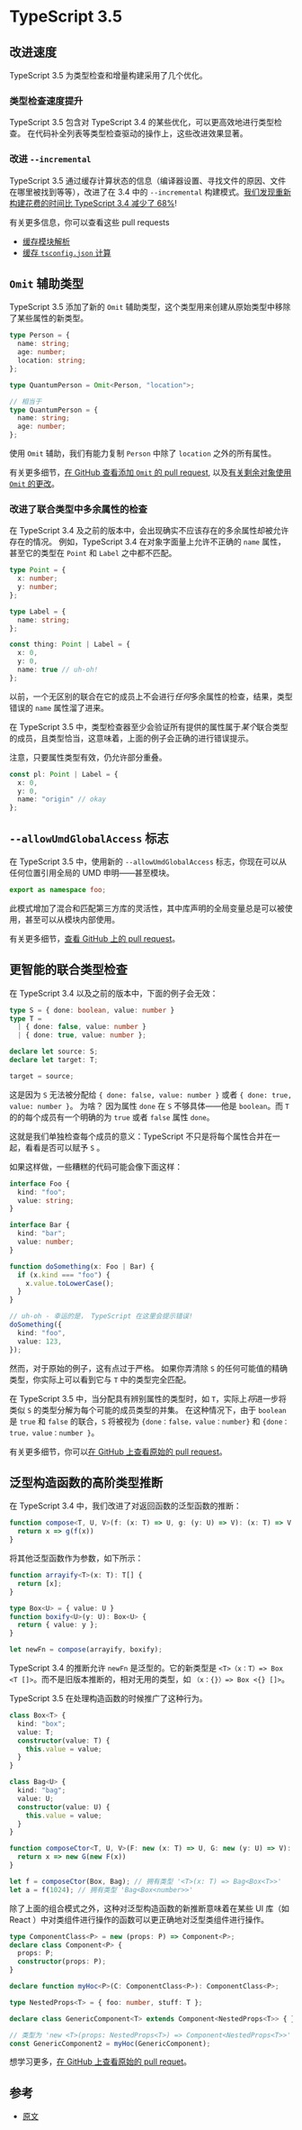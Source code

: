 # TypeScript 3.5

## 改进速度

TypeScript 3.5 为类型检查和增量构建采用了几个优化。

### 类型检查速度提升

TypeScript 3.5 包含对 TypeScript 3.4 的某些优化，可以更高效地进行类型检查。
在代码补全列表等类型检查驱动的操作上，这些改进效果显著。

### 改进 `--incremental`

TypeScript 3.5 通过缓存计算状态的信息（编译器设置、寻找文件的原因、文件在哪里被找到等等），改进了在 3.4 中的 `--incremental` 构建模式。[我们发现重新构建花费的时间比 TypeScript 3.4 减少了 68%](https://github.com/Microsoft/TypeScript/pull/31101)!

有关更多信息，你可以查看这些 pull requests

* [缓存模块解析](https://github.com/Microsoft/TypeScript/pull/31100)
* [缓存 `tsconfig.json` 计算](https://github.com/Microsoft/TypeScript/pull/31101)

## `Omit` 辅助类型

TypeScript 3.5 添加了新的 `Omit` 辅助类型，这个类型用来创建从原始类型中移除了某些属性的新类型。

```ts
type Person = {
  name: string;
  age: number;
  location: string;
};

type QuantumPerson = Omit<Person, "location">;

// 相当于
type QuantumPerson = {
  name: string;
  age: number;
};
```

使用 `Omit` 辅助，我们有能力复制 `Person` 中除了 `location` 之外的所有属性。

有关更多细节，[在 GitHub 查看添加 `Omit` 的 pull request](https://github.com/Microsoft/TypeScript/pull/30552), 以及[有关剩余对象使用 `Omit` 的更改](https://github.com/microsoft/TypeScript/pull/31134)。

### 改进了联合类型中多余属性的检查

在 TypeScript 3.4 及之前的版本中，会出现确实不应该存在的多余属性却被允许存在的情况。
例如，TypeScript 3.4 在对象字面量上允许不正确的 `name` 属性，甚至它的类型在 `Point` 和 `Label` 之中都不匹配。

```ts
type Point = {
  x: number;
  y: number;
};

type Label = {
  name: string;
};

const thing: Point | Label = {
  x: 0,
  y: 0,
  name: true // uh-oh!
};
```

以前，一个无区别的联合在它的成员上不会进行*任何*多余属性的检查，结果，类型错误的 `name` 属性溜了进来。

在 TypeScript 3.5 中，类型检查器至少会验证所有提供的属性属于*某个*联合类型的成员，且类型恰当，这意味着，上面的例子会正确的进行错误提示。

注意，只要属性类型有效，仍允许部分重叠。

```ts
const pl: Point | Label = {
  x: 0,
  y: 0,
  name: "origin" // okay
};
```

## `--allowUmdGlobalAccess` 标志

在 TypeScript 3.5 中，使用新的 `--allowUmdGlobalAccess` 标志，你现在可以从任何位置引用全局的 UMD 申明——甚至模块。

```ts
export as namespace foo;
```

此模式增加了混合和匹配第三方库的灵活性，其中库声明的全局变量总是可以被使用，甚至可以从模块内部使用。

有关更多细节，[查看 GitHub 上的 pull request](https://github.com/Microsoft/TypeScript/pull/30776/files)。

## 更智能的联合类型检查

在 TypeScript 3.4 以及之前的版本中，下面的例子会无效：

```ts
type S = { done: boolean, value: number }
type T =
  | { done: false, value: number }
  | { done: true, value: number };

declare let source: S;
declare let target: T;

target = source;
```

这是因为 `S` 无法被分配给 `{ done: false, value: number }` 或者 `{ done: true, value: number }`。
为啥？
因为属性 `done` 在 `S` 不够具体——他是 `boolean`。而 `T` 的的每个成员有一个明确的为 `true` 或者 `false` 属性 `done`。

这就是我们单独检查每个成员的意义：TypeScript 不只是将每个属性合并在一起，看看是否可以赋予 `S` 。

如果这样做，一些糟糕的代码可能会像下面这样：

```ts
interface Foo {
  kind: "foo";
  value: string;
}

interface Bar {
  kind: "bar";
  value: number;
}

function doSomething(x: Foo | Bar) {
  if (x.kind === "foo") {
    x.value.toLowerCase();
  }
}

// uh-oh - 幸运的是， TypeScript 在这里会提示错误!
doSomething({
  kind: "foo",
  value: 123,
});
```

然而，对于原始的例子，这有点过于严格。
如果你弄清除 `S` 的任何可能值的精确类型，你实际上可以看到它与 `T` 中的类型完全匹配。

在 TypeScript 3.5 中，当分配具有辨别属性的类型时，如 `T`，实际上*将*进一步将类似 `S` 的类型分解为每个可能的成员类型的并集。
在这种情况下，由于 `boolean` 是 `true` 和 `false` 的联合，`S` 将被视为 `{done：false，value：number}` 和 `{done：true，value：number }`。

有关更多细节，你可以[在 GitHub 上查看原始的 pull request](https://github.com/microsoft/TypeScript/pull/30779)。

## 泛型构造函数的高阶类型推断

在 TypeScript 3.4 中，我们改进了对返回函数的泛型函数的推断：

```ts
function compose<T, U, V>(f: (x: T) => U, g: (y: U) => V): (x: T) => V {
  return x => g(f(x))
}
```

将其他泛型函数作为参数，如下所示：

```ts
function arrayify<T>(x: T): T[] {
  return [x];
}

type Box<U> = { value: U }
function boxify<U>(y: U): Box<U> {
  return { value: y };
}

let newFn = compose(arrayify, boxify);
```

TypeScript 3.4 的推断允许 `newFn` 是泛型的。它的新类型是 `<T>（x：T）=> Box <T []>`。而不是旧版本推断的，相对无用的类型，如 `（x：{}）=> Box <{} []>`。

TypeScript 3.5 在处理构造函数的时候推广了这种行为。

```ts
class Box<T> {
  kind: "box";
  value: T;
  constructor(value: T) {
    this.value = value;
  }
}

class Bag<U> {
  kind: "bag";
  value: U;
  constructor(value: U) {
    this.value = value;
  }
}

function composeCtor<T, U, V>(F: new (x: T) => U, G: new (y: U) => V): (x: T) => V {
  return x => new G(new F(x))
}

let f = composeCtor(Box, Bag); // 拥有类型 '<T>(x: T) => Bag<Box<T>>'
let a = f(1024); // 拥有类型 'Bag<Box<number>>'
```

除了上面的组合模式之外，这种对泛型构造函数的新推断意味着在某些 UI 库（如 React ）中对类组件进行操作的函数可以更正确地对泛型类组件进行操作。

```ts
type ComponentClass<P> = new (props: P) => Component<P>;
declare class Component<P> {
  props: P;
  constructor(props: P);
}

declare function myHoc<P>(C: ComponentClass<P>): ComponentClass<P>;

type NestedProps<T> = { foo: number, stuff: T };

declare class GenericComponent<T> extends Component<NestedProps<T>> { }

// 类型为 'new <T>(props: NestedProps<T>) => Component<NestedProps<T>>'
const GenericComponent2 = myHoc(GenericComponent);
```

想学习更多，[在 GitHub 上查看原始的 pull requet](https://github.com/microsoft/TypeScript/pull/31116)。

## 参考

* [原文](https://github.com/microsoft/TypeScript-Handbook/blob/master/pages/release%20notes/TypeScript%203.5.md)
